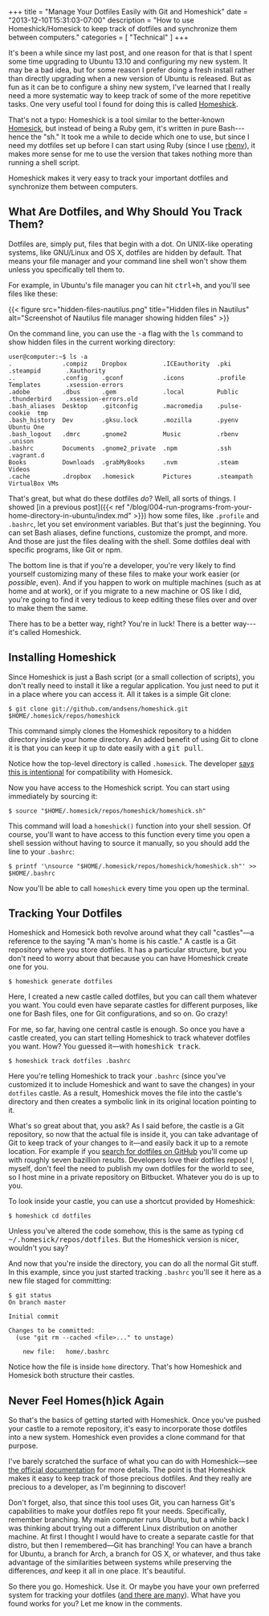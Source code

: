 +++
title = "Manage Your Dotfiles Easily with Git and Homeshick"
date = "2013-12-10T15:31:03-07:00"
description = "How to use Homeshick/Homesick to keep track of dotfiles and synchronize them between computers."
categories = [ "Technical" ]
+++

It's been a while since my last post, and one reason for that is that I spent
some time upgrading to Ubuntu 13.10 and configuring my new system. It may be a
bad idea, but for some reason I prefer doing a fresh install rather than
directly upgrading when a new version of Ubuntu is released. But as fun as it
can be to configure a shiny new system, I've learned that I really need a more
systematic way to keep track of some of the more repetitive tasks. One very
useful tool I found for doing this is called
[Homeshick](https://github.com/andsens/homeshick).

<!--more-->

That's not a typo: Homeshick is a tool similar to the better-known
[Homesick](https://github.com/technicalpickles/homesick), but instead of being a
Ruby gem, it's written in pure Bash---hence the "sh." It took me a while to
decide which one to use, but since I need my dotfiles set up before I can start
using Ruby (since I use [rbenv](https://github.com/sstephenson/rbenv)), it makes
more sense for me to use the version that takes nothing more than running a
shell script.

Homeshick makes it very easy to track your important dotfiles and synchronize
them between computers.

## What Are Dotfiles, and Why Should You Track Them?

Dotfiles are, simply put, files that begin with a dot. On UNIX-like operating
systems, like GNU/Linux and OS X, dotfiles are hidden by default. That means
your file manager and your command line shell won't show them unless you
specifically tell them to.

For example, in Ubuntu's file manager you can hit <kbd>ctrl+h</kbd>, and you'll
see files like these:

{{< figure src="hidden-files-nautilus.png" title="Hidden files in Nautilus" alt="Screenshot of Nautilus file manager showing hidden files" >}}

On the command line, you can use the <kbd>-a</kbd> flag with the <kbd>ls</kbd>
command to show hidden files in the current working directory:

```
user@computer:~$ ls -a
.              .compiz    Dropbox          .ICEauthority  .pki           .steampid       .Xauthority
..             .config    .gconf           .icons         .profile       Templates       .xsession-errors
.adobe         .dbus      .gem             .local         Public         .thunderbird    .xsession-errors.old
.bash_aliases  Desktop    .gitconfig       .macromedia    .pulse-cookie  tmp
.bash_history  Dev        .gksu.lock       .mozilla       .pyenv         Ubuntu One
.bash_logout   .dmrc      .gnome2          Music          .rbenv         .unison
.bashrc        Documents  .gnome2_private  .npm           .ssh           .vagrant.d
Books          Downloads  .grabMyBooks     .nvm           .steam         Videos
.cache         .dropbox   .homesick        Pictures       .steampath     VirtualBox VMs
```

That's great, but what do these dotfiles _do_? Well, all sorts of things. I
showed [in a previous
post]({{< ref "/blog/004-run-programs-from-your-home-directory-in-ubuntu/index.md" >}})
how some files, like `.profile` and `.bashrc`, let you set environment
variables. But that's just the beginning. You can set Bash aliases, define
functions, customize the prompt, and more. And those are just the files dealing
with the shell. Some dotfiles deal with specific programs, like Git or npm.

The bottom line is that if you're a developer, you're very likely to find
yourself customizing many of these files to make your work easier (or
_possible_, even). And if you happen to work on multiple machines (such as at
home and at work), or if you migrate to a new machine or OS like I did, you're
going to find it very tedious to keep editing these files over and over to make
them the same.

There has to be a better way, right? You're in luck! There is a better
way---it's called Homeshick.

## Installing Homeshick

Since Homeshick is just a Bash script (or a small collection of scripts), you
don't really need to install it like a regular application. You just need to put
it in a place where you can access it. All it takes is a simple Git clone:

```
$ git clone git://github.com/andsens/homeshick.git $HOME/.homesick/repos/homeshick
```

This command simply clones the Homeshick repository to a hidden directory inside
your home directory. An added benefit of using Git to clone it is that you can
keep it up to date easily with a <kbd>git pull</kbd>.

Notice how the top-level directory is called `.homesick`. The developer
[says this is intentional](https://github.com/andsens/homeshick/wiki/Tutorials#bootstrapping)
for compatibility with Homesick.

Now you have access to the Homeshick script. You can start using immediately by
sourcing it:

```
$ source "$HOME/.homesick/repos/homeshick/homeshick.sh"
```

This command will load a `homeshick()` function into your shell session. Of
course, you'll want to have access to this function every time you open a shell
session without having to source it manually, so you should add the line to your
`.bashrc`:

```
$ printf '\nsource "$HOME/.homesick/repos/homeshick/homeshick.sh"' >> $HOME/.bashrc
```

Now you'll be able to call `homeshick` every time you open up the terminal.

## Tracking Your Dotfiles

Homeshick and Homesick both revolve around what they call "castles"—a reference
to the saying "A man's home is his castle." A castle is a Git repository where
you store dotfiles. It has a particular structure, but you don't need to worry
about that because you can have Homeshick create one for you.

```
$ homeshick generate dotfiles
```

Here, I created a new castle called dotfiles, but you can call them whatever you
want. You could even have separate castles for different purposes, like one for
Bash files, one for Git configurations, and so on. Go crazy!

For me, so far, having one central castle is enough. So once you have a castle
created, you can start telling Homeshick to track whatever dotfiles you want.
How? You guessed it—with <kbd>homeshick track</kbd>.

```
$ homeshick track dotfiles .bashrc
```

Here you're telling Homeshick to track your `.bashrc` (since you've customized
it to include Homeshick and want to save the changes) in your `dotfiles` castle.
As a result, Homeshick moves the file into the castle's directory and then
creates a symbolic link in its original location pointing to it.

What's so great about that, you ask? As I said before, the castle is a Git
repository, so now that the actual file is inside it, you can take advantage of
Git to keep track of your changes to it—and easily back it up to a remote
location. For example if you
[search for dotfiles on GitHub](https://github.com/search?q=dotfiles&ref=cmdform)
you'll come up with roughly seven bazillion results. Developers love their
dotfiles repos! I, myself, don't feel the need to publish my own dotfiles for
the world to see, so I host mine in a private repository on Bitbucket. Whatever
you do is up to you.

To look inside your castle, you can use a shortcut provided by Homeshick:

```
$ homeshick cd dotfiles
```

Unless you've altered the code somehow, this is the same as typing <kbd>cd
~/.homesick/repos/dotfiles</kbd>. But the Homeshick version is nicer, wouldn't
you say?

And now that you're inside the directory, you can do all the normal Git stuff.
In this example, since you just started tracking `.bashrc` you'll see it here as
a new file staged for committing:

```
$ git status
On branch master

Initial commit

Changes to be committed:
  (use "git rm --cached <file>..." to unstage)

	new file:   home/.bashrc
```

Notice how the file is inside `home` directory. That's how Homeshick and
Homesick both structure their castles.

## Never Feel Homes(h)ick Again

So that's the basics of getting started with Homeshick. Once you've pushed your
castle to a remote repository, it's easy to incorporate those dotfiles into a
new system. Homeshick even provides a <kdb>clone</kdb> command for that purpose.

I've barely scratched the surface of what you can do with Homeshick—see
[the official documentation](https://github.com/andsens/homeshick/wiki) for more
details. The point is that Homeshick makes it easy to keep track of those
precious dotfiles. And they really are precious to a developer, as I'm beginning
to discover!

Don't forget, also, that since this tool uses Git, you can harness Git's
capabilities to make your dotfiles repo fit your needs. Specifically, remember
branching. My main computer runs Ubuntu, but a while back I was thinking about
trying out a different Linux distribution on another machine. At first I thought
I would have to create a separate castle for that distro, but then I
remembered—Git has branching! You can have a branch for Ubuntu, a branch for
Arch, a branch for OS X, or whatever, and thus take advantage of the
similarities between systems while preserving the differences, _and_ keep it all
in one place. It's beautiful.

So there you go. Homeshick. Use it. Or maybe you have your own preferred system
for tracking your dotfiles ([and there are many](http://dotfiles.github.io/)).
What have you found works for you? Let me know in the comments.

[8]: http://dotfiles.github.io/
